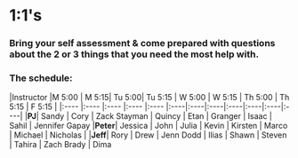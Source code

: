 # 1:1's

### Bring your self assessment & come prepared with questions about the 2 or 3 things that you need the most help with.

### The schedule:

|Instructor |M 5:00 | M 5:15| Tu 5:00| Tu 5:15 | W 5:00 | W 5:15 | Th 5:00 | Th 5:15 | F 5:15 |
|:----    |:----  |:----  |:----  |:---- |:----|:----|:----|:----|:----|:----|:----|
|__PJ__| Sandy | Cory | Zack Stayman | Quincy | Etan | Granger | Isaac | Sahil | Jennifer Gapay
|__Peter__| Jessica | John | Julia | Kevin | Kirsten | Marco | Michael | Nicholas | 
|__Jeff__| Rory | Drew | Jenn Dodd | Ilias | Shawn | Steven | Tahira | Zach Brady | Dima
